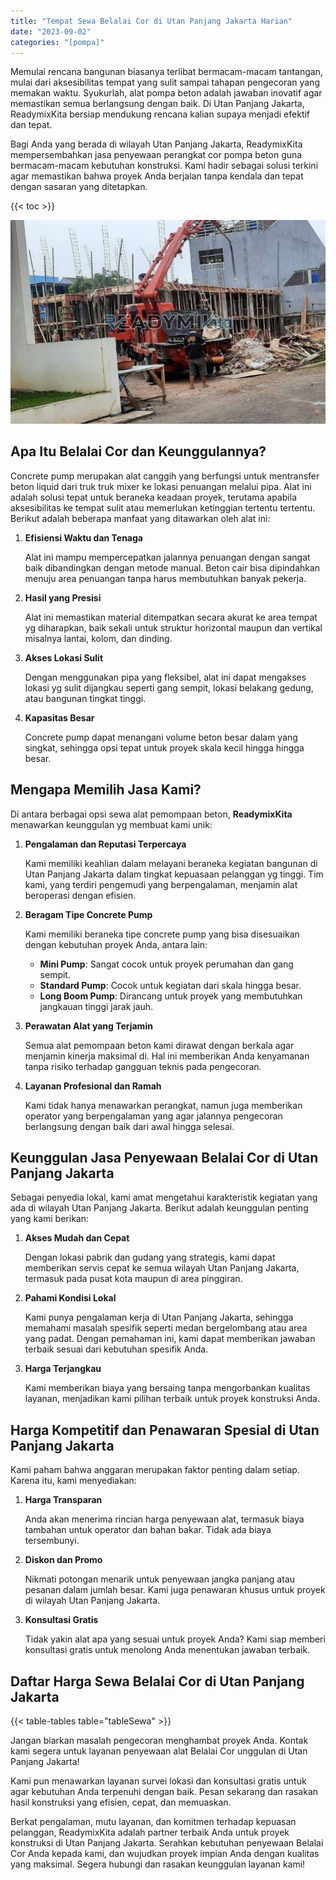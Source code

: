 ```yaml
---
title: "Tempat Sewa Belalai Cor di Utan Panjang Jakarta Harian"
date: "2023-09-02"
categories: "[pompa]"
---
```


Memulai rencana bangunan biasanya terlibat bermacam-macam tantangan, mulai dari aksesibilitas tempat yang sulit sampai tahapan pengecoran yang memakan waktu. Syukurlah, alat pompa beton adalah jawaban inovatif agar memastikan semua berlangsung dengan baik. Di Utan Panjang Jakarta, ReadymixKita bersiap mendukung rencana kalian supaya menjadi efektif dan tepat.

Bagi Anda yang berada di wilayah Utan Panjang Jakarta, ReadymixKita mempersembahkan jasa penyewaan perangkat cor pompa beton guna bermacam-macam kebutuhan konstruksi. Kami hadir sebagai solusi terkini agar memastikan bahwa proyek Anda berjalan tanpa kendala dan tepat dengan sasaran yang ditetapkan.

{{< toc >}}

![Tempat Sewa Belalai Cor di Utan Panjang Jakarta Harian](/images/pompa/sewa-pompa-15.jpg)

## Apa Itu Belalai Cor dan Keunggulannya?

Concrete pump merupakan alat canggih yang berfungsi untuk mentransfer beton liquid dari truk truk mixer ke lokasi penuangan melalui pipa. Alat ini adalah solusi tepat untuk beraneka keadaan proyek, terutama apabila aksesibilitas ke tempat sulit atau memerlukan ketinggian tertentu tertentu. Berikut adalah beberapa manfaat yang ditawarkan oleh alat ini:

1. **Efisiensi Waktu dan Tenaga**

   Alat ini mampu mempercepatkan jalannya penuangan dengan sangat baik dibandingkan dengan metode manual. Beton cair bisa dipindahkan menuju area penuangan tanpa harus membutuhkan banyak pekerja.

2. **Hasil yang Presisi**

   Alat ini memastikan material ditempatkan secara akurat ke area tempat yg diharapkan, baik sekali untuk struktur horizontal maupun dan vertikal misalnya lantai, kolom, dan dinding.

3. **Akses Lokasi Sulit**

   Dengan menggunakan pipa yang fleksibel, alat ini dapat mengakses lokasi yg sulit dijangkau seperti gang sempit, lokasi belakang gedung, atau bangunan tingkat tinggi.

4. **Kapasitas Besar**

   Concrete pump dapat menangani volume beton besar dalam yang singkat, sehingga opsi tepat untuk proyek skala kecil hingga hingga besar.

## Mengapa Memilih Jasa Kami?

Di antara berbagai opsi sewa alat pemompaan beton, **ReadymixKita** menawarkan keunggulan yg membuat kami unik:

1. **Pengalaman dan Reputasi Terpercaya**

   Kami memiliki keahlian dalam melayani beraneka kegiatan bangunan di Utan Panjang Jakarta dalam tingkat kepuasaan pelanggan yg tinggi. Tim kami, yang terdiri pengemudi yang berpengalaman, menjamin alat beroperasi dengan efisien.

2. **Beragam Tipe Concrete Pump**

   Kami memiliki beraneka tipe concrete pump yang bisa disesuaikan dengan kebutuhan proyek Anda, antara lain:
   - **Mini Pump**: Sangat cocok untuk proyek perumahan dan gang sempit.
   - **Standard Pump**: Cocok untuk kegiatan dari skala hingga besar.
   - **Long Boom Pump**: Dirancang untuk proyek yang membutuhkan jangkauan tinggi jarak jauh.

3. **Perawatan Alat yang Terjamin**

   Semua alat pemompaan beton kami dirawat dengan berkala agar menjamin kinerja maksimal di. Hal ini memberikan Anda kenyamanan tanpa risiko terhadap gangguan teknis pada pengecoran.

4. **Layanan Profesional dan Ramah**

   Kami tidak hanya menawarkan perangkat, namun juga memberikan operator yang berpengalaman yang agar jalannya pengecoran berlangsung dengan baik dari awal hingga selesai.

## Keunggulan Jasa Penyewaan Belalai Cor di Utan Panjang Jakarta

Sebagai penyedia lokal, kami amat mengetahui karakteristik kegiatan yang ada di wilayah Utan Panjang Jakarta. Berikut adalah keunggulan penting yang kami berikan:

1. **Akses Mudah dan Cepat**

   Dengan lokasi pabrik dan gudang yang strategis, kami dapat memberikan servis cepat ke semua wilayah Utan Panjang Jakarta, termasuk pada pusat kota maupun di area pinggiran.

2. **Pahami Kondisi Lokal**

   Kami punya pengalaman kerja di Utan Panjang Jakarta, sehingga memahami masalah spesifik seperti medan bergelombang atau area yang padat. Dengan pemahaman ini, kami dapat memberikan jawaban terbaik sesuai dari kebutuhan spesifik Anda.

3. **Harga Terjangkau**

   Kami memberikan biaya yang bersaing tanpa mengorbankan kualitas layanan, menjadikan kami pilihan terbaik untuk proyek konstruksi Anda.

## Harga Kompetitif dan Penawaran Spesial di Utan Panjang Jakarta

Kami paham bahwa anggaran merupakan faktor penting dalam setiap. Karena itu, kami menyediakan:

1. **Harga Transparan**

   Anda akan menerima rincian harga penyewaan alat, termasuk biaya tambahan untuk operator dan bahan bakar. Tidak ada biaya tersembunyi.

2. **Diskon dan Promo**

   Nikmati potongan menarik untuk penyewaan jangka panjang atau pesanan dalam jumlah besar. Kami juga penawaran khusus untuk proyek di wilayah Utan Panjang Jakarta.

3. **Konsultasi Gratis**

   Tidak yakin alat apa yang sesuai untuk proyek Anda? Kami siap memberi konsultasi gratis untuk menolong Anda menentukan jawaban terbaik.

## Daftar Harga Sewa Belalai Cor di Utan Panjang Jakarta

{{< table-tables table="tableSewa" >}}

Jangan biarkan masalah pengecoran menghambat proyek Anda. Kontak kami segera untuk layanan penyewaan alat Belalai Cor unggulan di Utan Panjang Jakarta!

Kami pun menawarkan layanan survei lokasi dan konsultasi gratis untuk agar kebutuhan Anda terpenuhi dengan baik. Pesan sekarang dan rasakan hasil konstruksi yang efisien, cepat, dan memuaskan.

Berkat pengalaman, mutu layanan, dan komitmen terhadap kepuasan pelanggan, ReadymixKita adalah partner terbaik Anda untuk proyek konstruksi di Utan Panjang Jakarta. Serahkan kebutuhan penyewaan Belalai Cor Anda kepada kami, dan wujudkan proyek impian Anda dengan kualitas yang maksimal. Segera hubungi dan rasakan keunggulan layanan kami!